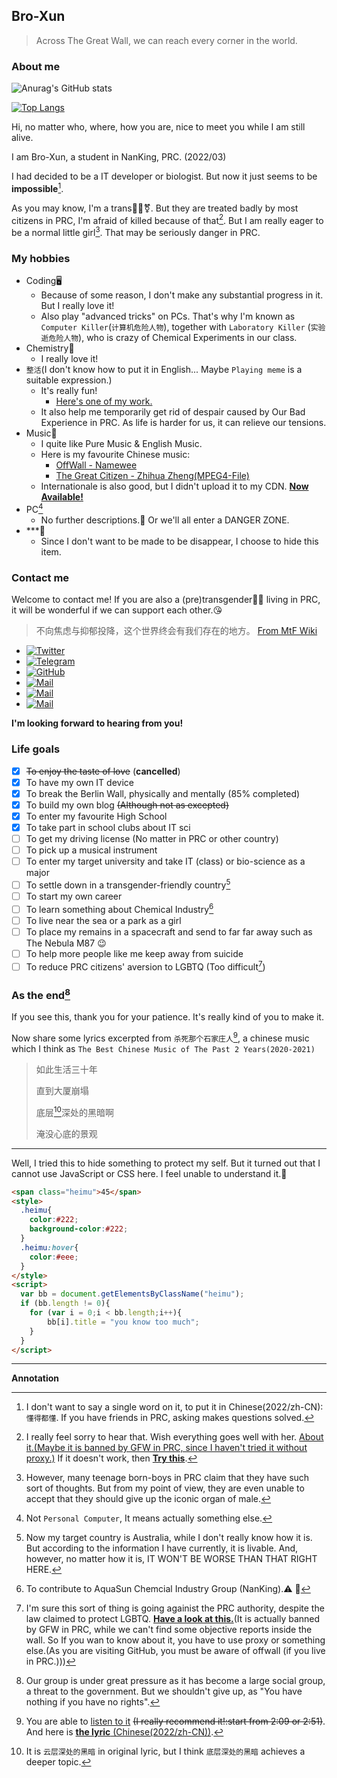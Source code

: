 
## Bro-Xun 
<!--
**Bro-Xun/Bro-Xun** is a ✨ _special_ ✨ repository because its `README.md` (this file) appears on your GitHub profile.

Here are some ideas to get you started:

- 🔭 I’m currently working on ...
- 🌱 I’m currently learning ...
- 👯 I’m looking to collaborate on ...
- 🤔 I’m looking for help with ...
- 💬 Ask me about ...
- 📫 How to reach me: ...
- 😄 Pronouns: ...
- ⚡ Fun fact: ...
-->
> Across The Great Wall, we can reach every corner in the world.

### About me

![Anurag's GitHub stats](https://github-readme-stats.vercel.app/api?username=Bro-Xun&show_icons=true&theme=dark&hide=stars)

[![Top Langs](https://github-readme-stats.vercel.app/api/top-langs/?username=Bro-Xun&layout=compact)](https://github.com/anuraghazra/github-readme-stats)

Hi, no matter who, where, how you are, nice to meet you while I am still alive.

I am Bro-Xun, a student in NanKing, PRC. (2022/03)

I had decided to be a IT developer or biologist. But now it just seems to be **impossible**[^1].

As you may know, I'm a trans:rainbow_flag::transgender_symbol:. But they are treated badly by most citizens in PRC, I'm afraid of killed because of that[^2]. But I am really eager to be a normal little girl[^3]. That may be seriously danger in PRC.

### My hobbies
- Coding:desktop_computer:	
  - Because of some reason, I don't make any substantial progress in it. But I really love it!
  - Also play "advanced tricks" on PCs. That's why I'm known as `Computer Killer`(`计算机危险人物`), together with `Laboratory Killer` (`实验逝危险人物`), who is crazy of Chemical Experiments in our class.
- Chemistry:test_tube:
  - I really love it!
- `整活`(I don't know how to put it in English... Maybe `Playing meme` is a suitable expression.)
  - It's really fun!
    - [Here's one of my work.](https://cdn.jsdelivr.net/gh/Bro-Xun/sources@main/downloads/%E5%A4%A7%E6%B5%B7%E8%88%AA%E8%A1%8C%E9%9D%A0%E8%88%B5%E6%89%8B%20-%20%E5%85%AC%E5%BC%80%E7%89%88.pdf)
  - It also help me temporarily get rid of despair caused by Our Bad Experience in PRC. As life is harder for us, it can relieve our tensions.
- Music:musical_note:
  - I quite like Pure Music & English Music.
  - Here is my favourite Chinese music:
    - [OffWall - Namewee](https://cdn.jsdelivr.net/gh/Bro-Xun/sources@main/downloads/%E5%A2%99%E5%A4%96.mp3)
    - [The Great Citizen - Zhihua Zheng(MPEG4-File)](https://cdn.jsdelivr.net/gh/Bro-Xun/sources@main/websites/tgc-zipped.mp4)
  - Internationale is also good, but I didn't upload it to my CDN. [**Now Available!**](https://cdn.jsdelivr.net/gh/Bro-Xun/sources@main/%E5%9B%BD%E9%99%85%E6%AD%8C%E8%8B%B1%E6%96%87%E7%89%88.mp4)
- PC[^4]
  - No further descriptions.:no_entry_sign: Or we'll all enter a DANGER ZONE.
- \*\*\*:hammer:
  - Since I don't want to be made to be disappear, I choose to hide this item.

### Contact me

Welcome to contact me! If you are also a (pre)transgender:transgender_flag: living in PRC, it will be wonderful if we can support each other.:kissing_heart:

> 不向焦虑与抑郁投降，这个世界终会有我们存在的地方。 [From MtF Wiki](https://mtf.wiki/zh-cn/docs/)

- [![Twitter](https://img.shields.io/badge/dynamic/json?color=1DA1F2&label=Twitter&logo=twitter&query=%24.data.totalSubs&url=https%3A%2F%2Fapi.spencerwoo.com%2Fsubstats%2F%3Fsource%3Dtwitter%26queryKey%3DWFA897264&style=for-the-badge)](https://twitter.com/WFA897264)
- [![Telegram](https://img.shields.io/badge/Telegram-@BroXun-00BFFF?logo=telegram&logoColor=white&style=for-the-badge)](https://t.me/BroXun)
- [![GitHub](https://img.shields.io/badge/dynamic/json?logo=github&label=GitHub&color=181717&style=for-the-badge&query=$.data.totalSubs&url=https%3a%2f%2fapi.spencerwoo.com%2fsubstats%2f%3fsource%3dgithub%26queryKey%3dBro-Xun)](https://github.com/Bro-Xun)
- [![Mail](https://img.shields.io/badge/-ztzylf12345@gmail.com-911318?logo=Mail.RU&logoColor=white&style=for-the-badge)](mailto:ztzylf12345@gmail.com)
- [![Mail](https://img.shields.io/badge/-ztzylf12345@163.com-911318?logo=Mail.RU&logoColor=white&style=for-the-badge)](mailto:ztzylf12345@163.com)
- [![Mail](https://img.shields.io/badge/-transrights@hydi.xyz-911318?logo=Mail.RU&logoColor=white&style=for-the-badge)](mailto:transrights@hydi.xyz)

**I'm looking forward to hearing from you!**

### Life goals
- [x] ~~To enjoy the taste of love~~ (**cancelled**)
- [x] To have my own IT device
- [x] To break the Berlin Wall, physically and mentally (85% completed)
- [x] To build my own blog ~~(Although not as excepted)~~
- [x] To enter my favourite High School
- [x] To take part in school clubs about IT sci
- [ ] To get my driving license (No matter in PRC or other country)
- [ ] To pick up a musical instrument
- [ ] To enter my target university and take IT (class) or bio-science as a major
- [ ] To settle down in a transgender-friendly country[^5]
- [ ] To start my own career
- [ ] To learn something about Chemical Industry[^6]
- [ ] To live near the sea or a park as a girl
- [ ] To place my remains in a spacecraft and send to far far away such as The Nebula M87 :wink:
- [ ] To help more people like me keep away from suicide
- [ ] To reduce PRC citizens' aversion to LGBTQ (Too difficult[^7])

### As the end[^8]
If you see this, thank you for your patience. It's really kind of you to make it.

Now share some lyrics excerpted from `杀死那个石家庄人`[^9], a chinese music which I think as `The Best Chinese Music of The Past 2 Years(2020-2021)`

> 如此生活三十年
> 
> 直到大厦崩塌
> 
> 底层[^10]深处的黑暗啊
> 
> 淹没心底的景观


---
Well, I tried this to hide something to protect my self. But it turned out that I cannot use JavaScript or CSS here. I feel unable to understand it.:thinking:
```html
<span class="heimu">45</span>
<style>
  .heimu{
    color:#222;
    background-color:#222;
  }
  .heimu:hover{
    color:#eee;
  }
</style>
<script>
  var bb = document.getElementsByClassName("heimu");
  if (bb.length != 0){
    for (var i = 0;i < bb.length;i++){
        bb[i].title = "you know too much";
    }
  }
</script>
```
---
**Annotation**
[^1]:I don't want to say a single word on it, to put it in Chinese(2022/zh-CN): `懂得都懂`. If you have friends in PRC, asking makes questions solved.
[^2]:I really feel sorry to hear that. Wish everything goes well with her. [About it.(Maybe it is banned by GFW in PRC, since I haven't tried it without proxy.)](https://www.reddit.com/r/China_irl/comments/tb0sen/%E6%AD%A6%E6%B1%89%E5%A4%A9%E8%A1%97%E5%8F%91%E7%94%9F%E6%9D%80%E4%BA%BA%E6%A1%88%E7%96%91%E4%BC%BC%E6%98%AF%E5%AF%B9%E8%B7%A8%E6%80%A7%E5%88%AB%E5%A5%B3%E6%80%A7%E7%9A%84%E4%BB%87%E6%81%A8%E7%8A%AF%E7%BD%AA%E7%9B%B8%E5%85%B3%E8%AF%9D%E9%A2%98%E5%92%8C%E5%BE%AE%E5%8D%9A%E6%AD%A3%E8%A2%AB%E5%A4%A7%E9%87%8F%E5%88%A0%E9%99%A4/) If it doesn't work, then [**Try this**](https://zhuanlan.zhihu.com/p/479043103).
[^3]:However, many teenage born-boys in PRC claim that they have such sort of thoughts. But from my point of view, they are even unable to accept that they should give up the iconic organ of male.
[^4]:Not `Personal Computer`, It means actually something else.
[^5]:Now my target country is Australia<!--(Taiwan (Region):taiwan: is also OK (in PRC you can't call it a country, just PRC-TW, `中国台湾` in Chinese(2022/zh-CN)))-->, while I don't really know how it is. But according to the information I have currently, it is livable. And, however, no matter how it is, IT WON'T BE WORSE THAN THAT RIGHT HERE.
[^6]:To contribute to AquaSun Chemcial Industry Group (NanKing).:warning: :rofl:
[^7]:I'm sure this sort of thing is going againist the PRC authority, despite the law claimed to protect LGBTQ. [**Have a look at this.**](https://www.abc.net.au/chinese/2021-07-10/lgbtq-wechat-accounts-deleted/100280832)(It is actually banned by GFW in PRC, while we can't find some objective reports inside the wall. So If you wan to know about it, you have to use proxy or something else.(As you are visiting GitHub, you must be aware of offwall (if you live in PRC.)))
[^8]:Our group is under great pressure as it has become a large social group, a threat to the government. But we shouldn't give up, as "You have nothing if you have no rights".
[^9]:You are able to [listen to it](https://cdn.jsdelivr.net/gh/Bro-Xun/sources@main/downloads/%E6%9D%80%E6%AD%BB%E9%82%A3%E4%B8%AA%E7%9F%B3%E5%AE%B6%E5%BA%84%E4%BA%BA.mp3) ~~(I really recommend it!:start from 2:09 or 2:51)~~. And here is [**the lyric** (Chinese(2022/zh-CN))](https://cdn.jsdelivr.net/gh/Bro-Xun/sources@main/downloads/%E6%9D%80%E6%AD%BB%E9%82%A3%E4%B8%AA%E7%9F%B3%E5%AE%B6%E5%BA%84%E4%BA%BA.lrc).
[^10]:It is `云层深处的黑暗` in original lyric, but I think `底层深处的黑暗` achieves a deeper topic.
